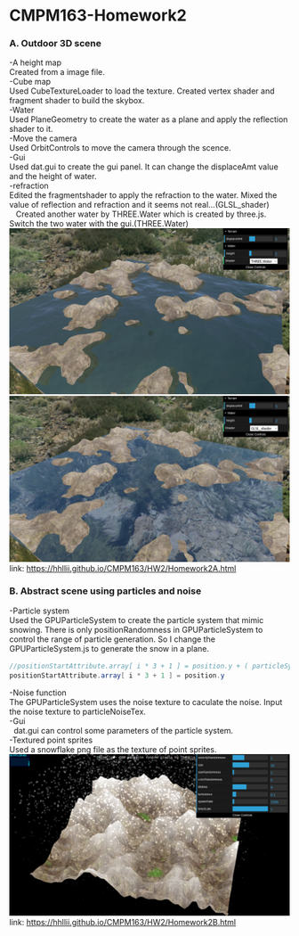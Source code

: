 # CMPM163-Homework2

### A. Outdoor 3D scene
-A height map<br>
    Created from a image file.<br>
-Cube map<br>
    Used CubeTextureLoader to load the texture. Created vertex shader and fragment shader to build the skybox.<br>
-Water<br>
    Used PlaneGeometry to create the water as a plane and apply the reflection shader to it.<br>
-Move the camera<br>
    Used OrbitControls to move the camera through the scence.<br>
-Gui<br>
    Used dat.gui to create the gui panel. It can change the displaceAmt value and the height of water.<br>
-refraction<br>
    Edited the fragmentshader to apply the refraction to the water. Mixed the value of reflection and refraction and it seems not real...(GLSL_shader)<br>
    Created another water by THREE.Water which is created by three.js. Switch the two water with the gui.(THREE.Water)<br>
![THREE.Water](https://github.com/hhllii/CMPM163/blob/master/HW2/screenshot/Apic1.png)<br>
![GLSL_shader](https://github.com/hhllii/CMPM163/blob/master/HW2/screenshot/Apic2.png)<br>
link: https://hhllii.github.io/CMPM163/HW2/Homework2A.html <br>

### B. Abstract scene using particles and noise
-Particle system <br>
    Used the GPUParticleSystem to create the particle system that mimic snowing. There is only positionRandomness in GPUParticleSystem to control the range of particle generation. So I change the GPUParticleSystem.js to generate the snow in a plane. <br>
```java script
//positionStartAttribute.array[ i * 3 + 1 ] = position.y + ( particleSystem.random() * positionRandomness );
positionStartAttribute.array[ i * 3 + 1 ] = position.y 
```
-Noise function<br>
    The GPUParticleSystem uses the noise texture to caculate the noise. Input the noise texture to particleNoiseTex.<br>
-Gui<br>
    dat.gui can control some parameters of the particle system.<br>
-Textured point sprites<br>
    Used a snowflake png file as the texture of point sprites.<br>
![particle system](https://github.com/hhllii/CMPM163/blob/master/HW2/screenshot/Bpic1.png)<br>
link: https://hhllii.github.io/CMPM163/HW2/Homework2B.html <br>
